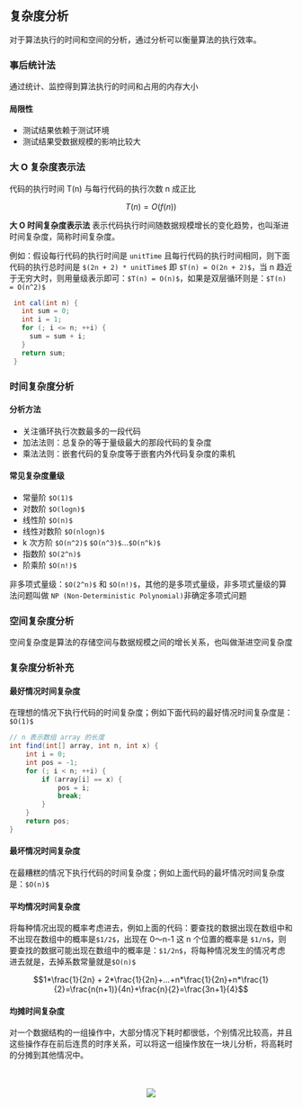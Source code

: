 ## 复杂度分析
对于算法执行的时间和空间的分析，通过分析可以衡量算法的执行效率。
### 事后统计法
通过统计、监控得到算法执行的时间和占用的内存大小
#### 局限性
- 测试结果依赖于测试环境
- 测试结果受数据规模的影响比较大
### 大 O 复杂度表示法
代码的执行时间 T(n) 与每行代码的执行次数 n 成正比

```math
T(n) = O(f(n))
```
**大 O 时间复杂度表示法** 表示代码执行时间随数据规模增长的变化趋势，也叫渐进时间复杂度，简称时间复杂度。

例如：假设每行代码的执行时间是 `unitTime` 且每行代码的执行时间相同，则下面代码的执行总时间是 `$(2n + 2) * unitTime$` 即 `$T(n) = O(2n + 2)$`，当 n 趋近于无穷大时，则用量级表示即可：`$T(n) = O(n)$`，如果是双层循环则是：`$T(n) = O(n^2)$`
```java
 int cal(int n) {
   int sum = 0;
   int i = 1;
   for (; i <= n; ++i) {
     sum = sum + i;
   }
   return sum;
 }
```
### 时间复杂度分析
#### 分析方法
- 关注循环执行次数最多的一段代码
- 加法法则：总复杂的等于量级最大的那段代码的复杂度
- 乘法法则：嵌套代码的复杂度等于嵌套内外代码复杂度的乘机
#### 常见复杂度量级
- 常量阶 `$O(1)$`
- 对数阶 `$O(logn)$`
- 线性阶 `$O(n)$` 
- 线性对数阶 `$O(nlogn)$`
- k 次方阶 `$O(n^2)$` `$O(n^3)$`...`$O(n^k)$` 
- 指数阶 `$O(2^n)$`
- 阶乘阶 `$O(n!)$`

非多项式量级：`$O(2^n)$` 和 `$O(n!)$`，其他的是多项式量级，非多项式量级的算法问题叫做 `NP (Non-Deterministic Polynomial)`非确定多项式问题

### 空间复杂度分析
空间复杂度是算法的存储空间与数据规模之间的增长关系，也叫做渐进空间复杂度

### 复杂度分析补充
#### 最好情况时间复杂度
在理想的情况下执行代码的时间复杂度；例如下面代码的最好情况时间复杂度是：`$O(1)$`
```java
// n 表示数组 array 的长度
int find(int[] array, int n, int x) {
    int i = 0;
    int pos = -1;
    for (; i < n; ++i) {
        if (array[i] == x) {
            pos = i;
            break;
        }
    }
    return pos;
}
```
#### 最坏情况时间复杂度
在最糟糕的情况下执行代码的时间复杂度；例如上面代码的最坏情况时间复杂度是：`$O(n)$`
#### 平均情况时间复杂度
将每种情况出现的概率考虑进去，例如上面的代码：要查找的数据出现在数组中和不出现在数组中的概率是`$1/2$`，出现在 0～n-1 这 n 个位置的概率是 `$1/n$`，则要查找的数据可能出现在数组中的概率是：`$1/2n$`，将每种情况发生的情况考虑进去就是，去掉系数常量就是`$O(n)$`
```math
1*\frac{1}{2n} + 2*\frac{1}{2n}+...+n*\frac{1}{2n}+n*\frac{1}{2}=\frac{n(n+1)}{4n}+\frac{n}{2}=\frac{3n+1}{4}
```
#### 均摊时间复杂度
对一个数据结构的一组操作中，大部分情况下耗时都很低，个别情况比较高，并且这些操作存在前后连贯的时序关系，可以将这一组操作放在一块儿分析，将高耗时的分摊到其他情况中。
<div style="text-align:center;margin-top:50px;margin-bottom:50px;">
    <img src="https://note.youdao.com/yws/api/personal/file/C2C6FCFDC10942B6A3532E6F0928E455?method=download&shareKey=c554dacfc5193c29d4b35682aa1226d9" />
</div>